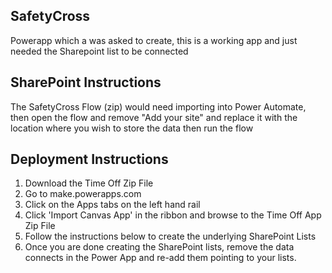 ## SafetyCross
Powerapp which a was asked to create, this is a working app and just needed the Sharepoint list to be connected

## SharePoint Instructions
The SafetyCross Flow (zip) would need importing into Power Automate, then open the flow and remove "Add your site" and replace it with the location where you wish to store the data then run the flow

## Deployment Instructions
1.  Download the Time Off Zip File
2.  Go to make.powerapps.com
3.  Click on the Apps tabs on the left hand rail
4.  Click 'Import Canvas App' in the ribbon and browse to the Time Off App Zip File
5.  Follow the instructions below to create the underlying SharePoint Lists
6.  Once you are done creating the SharePoint lists, remove the data connects in the Power App and re-add them pointing to your lists.




